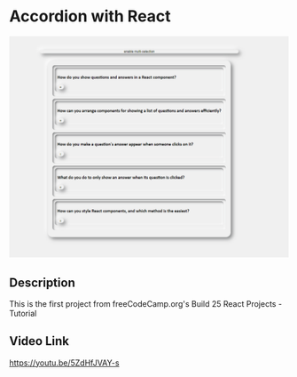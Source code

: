 # Accordion with React
![alt text](public/Example.PNG)

## Description
This is the first project from freeCodeCamp.org's Build 25 React Projects - Tutorial

## Video Link
https://youtu.be/5ZdHfJVAY-s
